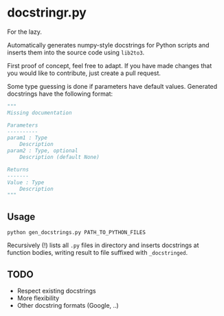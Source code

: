 # docstringr.py

For the lazy.

Automatically generates numpy-style docstrings for Python scripts and inserts them into the source code using `lib2to3`.

First proof of concept, feel free to adapt. If you have made changes that you would like to contribute, just create a pull request.

Some type guessing is done if parameters have default values. Generated docstrings have the following format:

```python
"""
Missing documentation

Parameters
----------
param1 : Type
    Description
param2 : Type, optional
    Description (default None)

Returns
-------
Value : Type
    Description
"""
```

Usage
-----

```
python gen_docstrings.py PATH_TO_PYTHON_FILES
```

Recursively (!) lists all `.py` files in directory and inserts docstrings
at function bodies, writing result to file suffixed with `_docstringed`.

TODO
----

* Respect existing docstrings
* More flexibility
* Other docstring formats (Google, ..)
